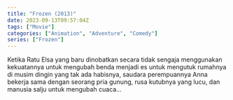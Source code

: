 ```yaml
---
title: "Frozen (2013)"
date: 2023-09-13T09:57:04Z
tags: ["Movie"]
categories: ["Animation", "Adventure", "Comedy"]
series: ["Frozen"]
---
```


Ketika Ratu Elsa yang baru dinobatkan secara tidak sengaja menggunakan kekuatannya untuk mengubah benda menjadi es untuk mengutuk rumahnya di musim dingin yang tak ada habisnya, saudara perempuannya Anna bekerja sama dengan seorang pria gunung, rusa kutubnya yang lucu, dan manusia salju untuk mengubah cuaca...

  <mux-player stream-type="on-demand"
  src="https://kp3d-my.sharepoint.com/personal/ryoo_kp3d_onmicrosoft_com/_layouts/15/download.aspx?share=EW0_oOz1XylNoieJ0PqKRHcBJCCXisSJRy1o2nSRflsjOA" metadata-video-title="Frozen (2013)" prefer-playback="mse" controls>
  </mux-player>
  
  
  <script src="https://cdn.jsdelivr.net/npm/@mux/mux-player"></script>
  
   <script id="Rn3F2023VFiCihofZcmGehoYI85Lx3emG2rrtEY02fIvg" type="application/ld+json">
 {
  "@context": "https://schema.org/",
  "@type": "VideoObject",
  "name": "Frozen (2013)",
  "contentUrl": "https://stream.mux.com/Rn3F2023VFiCihofZcmGehoYI85Lx3emG2rrtEY02fIvg.m3u8?quality=auto",
  "thumbnailUrl": "https://www.themoviedb.org/t/p/original/moONmkuXn0UgVOWXtgdqMAf3HV8.jpg?width=314&fit_mode=preserve&time=25",
  "uploadDate": "2021-06-09T23:23:00Z",
}

</script>

